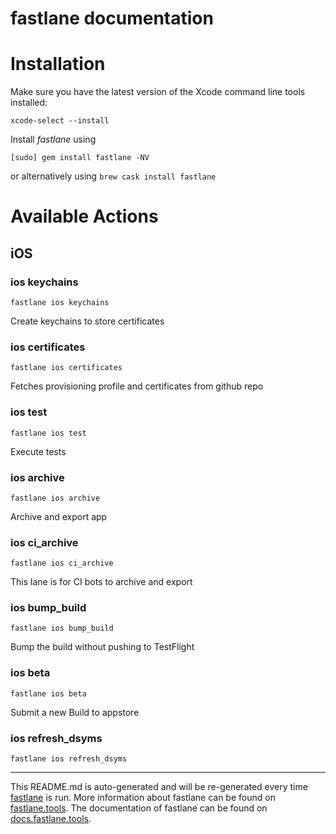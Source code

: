 fastlane documentation
================
# Installation

Make sure you have the latest version of the Xcode command line tools installed:

```
xcode-select --install
```

Install _fastlane_ using
```
[sudo] gem install fastlane -NV
```
or alternatively using `brew cask install fastlane`

# Available Actions
## iOS
### ios keychains
```
fastlane ios keychains
```
Create keychains to store certificates
### ios certificates
```
fastlane ios certificates
```
Fetches provisioning profile and certificates from github repo
### ios test
```
fastlane ios test
```
Execute tests
### ios archive
```
fastlane ios archive
```
Archive and export app
### ios ci_archive
```
fastlane ios ci_archive
```
This lane is for CI bots to archive and export
### ios bump_build
```
fastlane ios bump_build
```
Bump the build without pushing to TestFlight
### ios beta
```
fastlane ios beta
```
Submit a new Build to appstore
### ios refresh_dsyms
```
fastlane ios refresh_dsyms
```


----

This README.md is auto-generated and will be re-generated every time [fastlane](https://fastlane.tools) is run.
More information about fastlane can be found on [fastlane.tools](https://fastlane.tools).
The documentation of fastlane can be found on [docs.fastlane.tools](https://docs.fastlane.tools).
